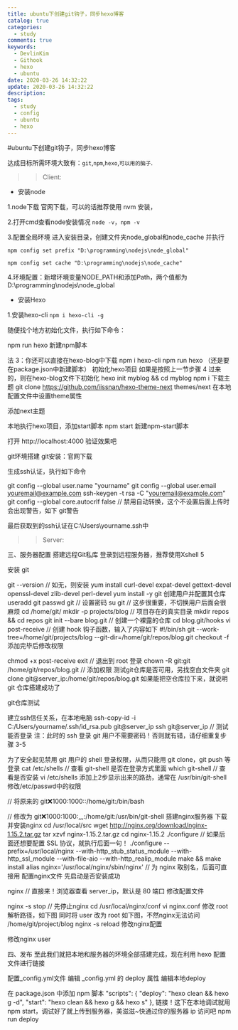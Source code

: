 ```yaml
---
title: ubuntu下创建git钩子，同步hexo博客
catalog: true
categories:
  - study
comments: true
keywords:
  - DevlinKim
  - Githook
  - hexo
  - ubuntu
date: 2020-03-26 14:32:22
update: 2020-03-26 14:32:22
description:
tags:
  - study
  - config
  - ubuntu
  - hexo
---
```


#ubuntu下创建git钩子，同步hexo博客

达成目标所需环境大致有：```git```,```npm```,```hexo```,```可以用的脑子```.

>>Client: 

* 安装node

1.node下载 官网下载，可以的话推荐使用 nvm 安装，

2.打开cmd查看node安装情况  ```node -v```，```npm -v```

3.配置全局环境 进入安装目录，创建文件夹node_global和node_cache 并执行

```npm config set prefix "D:\programming\nodejs\node_global"```

```npm config set cache "D:\programming\nodejs\node_cache"```

4.环境配置：新增环境变量NODE_PATH和添加Path，两个值都为 D:\programming\nodejs\node_global


* 安装Hexo

1.安装hexo-cli ```npm i hexo-cli -g```

随便找个地方初始化文件，执行如下命令：

npm run hexo
新建npm脚本

法 3：你还可以直接在hexo-blog中下载
npm i hexo-cli
npm run hexo （还是要在package.json中新建脚本）
初始化hexo项目
如果是按照上一节步骤 4 过来的，则在hexo-blog文件下初始化
hexo init myblog && cd myblog
npm i
下载主题
git clone https://github.com/iissnan/hexo-theme-next themes/next
在本地配置文件中设置theme属性

添加next主题

本地执行hexo项目，添加start脚本
npm start
新建npm-start脚本

打开 http://localhost:4000 验证效果吧

git环境搭建
git安装：官网下载

生成ssh认证，执行如下命令

git config --global user.name "yourname"
git config --global user.email youremail@example.com
ssh-keygen -t rsa -C "youremail@example.com"
git config --global core.autocrlf false  // 禁用自动转换，这个不设置后面上传时会出现警告，如下
git警告

最后获取到的ssh认证在C:\Users\yourname\.ssh中


>>Server:

















三、服务器配置
搭建远程Git私库
登录到远程服务器，推荐使用Xshell 5

安装 git

git --version // 如无，则安装
yum install curl-devel expat-devel gettext-devel openssl-devel zlib-devel perl-devel
yum install -y git
创建用户并配置其仓库
useradd git
passwd git // 设置密码
su git // 这步很重要，不切换用户后面会很麻烦
cd /home/git/
mkdir -p projects/blog // 项目存在的真实目录
mkdir repos && cd repos
git init --bare blog.git // 创建一个裸露的仓库
cd blog.git/hooks
vi post-receive // 创建 hook 钩子函数，输入了内容如下
#!/bin/sh
git --work-tree=/home/git/projects/blog --git-dir=/home/git/repos/blog.git checkout -f
添加完毕后修改权限

chmod +x post-receive
exit // 退出到 root 登录
chown -R git:git /home/git/repos/blog.git // 添加权限
测试git仓库是否可用，另找空白文件夹
git clone git@server_ip:/home/git/repos/blog.git
如果能把空仓库拉下来，就说明 git 仓库搭建成功了

git仓库测试

建立ssh信任关系，在本地电脑
ssh-copy-id -i C:/Users/yourname/.ssh/id_rsa.pub git@server_ip
ssh git@server_ip // 测试能否登录
注：此时的 ssh 登录 git 用户不需要密码！否则就有错，请仔细重复步骤 3-5

为了安全起见禁用 git 用户的 shell 登录权限，从而只能用 git clone，git push 等登录
cat /etc/shells // 查看 git-shell 是否在登录方式里面
which git-shell // 查看是否安装
vi /etc/shells
添加上2步显示出来的路劲，通常在 /usr/bin/git-shell
修改/etc/passwd中的权限

// 将原来的
git:x:1000:1000::/home/git:/bin/bash

// 修改为
git:x:1000:1000:,,,:/home/git:/usr/bin/git-shell
搭建nginx服务器
下载并安装nginx
cd /usr/local/src
wget http://nginx.org/download/nginx-1.15.2.tar.gz
tar xzvf nginx-1.15.2.tar.gz
cd nginx-1.15.2
./configure // 如果后面还想要配置 SSL 协议，就执行后面一句！
./configure --prefix=/usr/local/nginx --with-http_stub_status_module --with-http_ssl_module --with-file-aio --with-http_realip_module
make && make install
alias nginx='/usr/local/nginx/sbin/nginx' // 为 nginx 取别名，后面可直接用
配置nginx文件
先启动是否安装成功

nginx // 直接来！浏览器查看 server_ip，默认是 80 端口
修改配置文件

nginx -s stop // 先停止nginx
cd /usr/local/nginx/conf
vi nginx.conf
修改 root 解析路径，如下图
同时将 user 改为 root 如下图，不然nginx无法访问 /home/git/project/blog
nginx -s reload
修改nginx配置

修改nginx user

四、发布
至此我们就把本地和服务器的环境全部搭建完成，现在利用 hexo 配置文件进行链接

配置_config.yml文件
编辑 _config.yml 的 deploy 属性
编辑本地deploy

在 package.json 中添加 npm 脚本
"scripts": {
  "deploy": "hexo clean && hexo g -d",
  "start": "hexo clean && hexo g && hexo s"
},
链接！这下在本地调试就用npm start，调试好了就上传到服务器，美滋滋~快通过你的服务器 ip 访问吧
npm run deploy